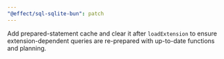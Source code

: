 ```yaml
---
"@effect/sql-sqlite-bun": patch
---
```


Add prepared-statement cache and clear it after `loadExtension` to ensure extension-dependent queries are re-prepared with up-to-date functions and planning.

